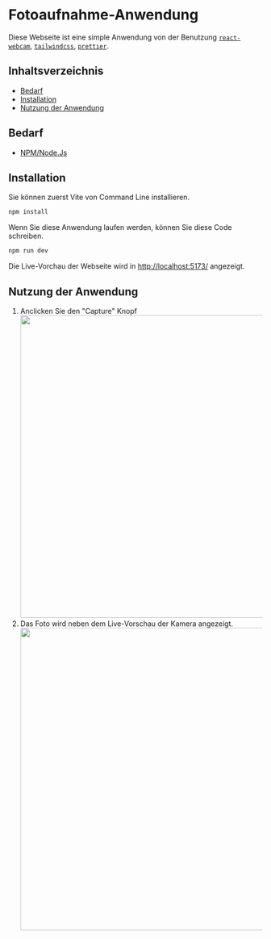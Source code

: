# Fotoaufnahme-Anwendung

Diese Webseite ist eine simple Anwendung von der Benutzung [`react-webcam`]("https://www.npmjs.com/package/react-webcam"), [`tailwindcss`]("https://tailwindcss.com/"), [`prettier`]("https://prettier.io/").

## Inhaltsverzeichnis 
* [Bedarf](#bedarf)
* [Installation](#installation)
* [Nutzung der Anwendung](#nutzung-der-anwendung)

## Bedarf
* [NPM/Node.Js](https://nodejs.org/en)

## Installation
Sie können zuerst Vite von Command Line installieren.
```bash
npm install
```
Wenn Sie diese Anwendung laufen werden, können Sie diese Code schreiben.
```bash
npm run dev
```
Die Live-Vorchau der Webseite wird in [http://localhost:5173/](http://localhost:5173/) angezeigt.


## Nutzung der Anwendung
1. Anclicken Sie den "Capture" Knopf <br>
   <img src="https://github.com/user-attachments/assets/3bb56f3c-018c-4631-9a6d-e282b36ff44a" width="600">
2. Das Foto wird neben dem Live-Vorschau der Kamera angezeigt. <br>
   <img src="https://github.com/user-attachments/assets/712fbe25-fb78-43aa-bdd1-ee574eb85afd" width="600">
